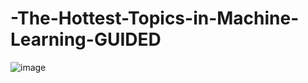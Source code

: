 # -The-Hottest-Topics-in-Machine-Learning-GUIDED
![image](https://user-images.githubusercontent.com/90421922/203404166-08aebf04-2f30-4fa6-8360-3111d0d27667.png)
